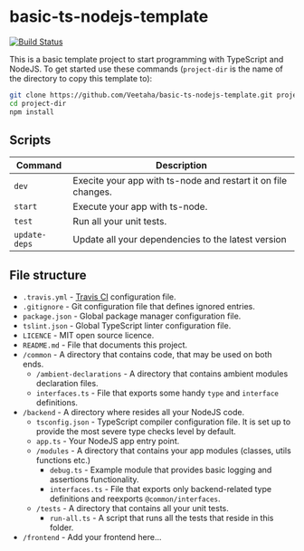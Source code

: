 # basic-ts-nodejs-template

[![Build Status](https://travis-ci.com/Veetaha/basic-ts-nodejs-template.svg?branch=master)](https://travis-ci.com/Veetaha/basic-ts-nodejs-template)

This is a basic template project to start programming with TypeScript and NodeJS.
To get started use these commands (`project-dir` is the name of the directory to copy this template to):

```bash
git clone https://github.com/Veetaha/basic-ts-nodejs-template.git project-dir
cd project-dir
npm install
```

## Scripts
|Command|Description|
|--|--|
|`dev`        | Execite your app with ts-node and restart it on file changes. |
|`start`      | Execute your app with ts-node.                                |
|`test`       | Run all your unit tests.                                      |
|`update-deps`| Update all your dependencies to the latest version            |


## File structure

* `.travis.yml` - [Travis CI](https://travis-ci.com/) configuration file.
* `.gitignore` - Git configuration file that defines ignored entries.
* `package.json` - Global package manager configuration file.
* `tslint.json` - Global TypeScript linter configuration file.
* `LICENCE` - MIT open source licence.
* `README.md` - File that documents this project.
* `/common` - A directory that contains code, that may be used on both ends.
    * `/ambient-declarations` - A directory that contains ambient modules declaration files.
    * `interfaces.ts` - File that exports some handy `type` and `interface` definitions.
* `/backend` - A directory where resides all your NodeJS code.
    * `tsconfig.json` - TypeScript compiler configuration file. It is set up to provide the most severe type checks level by default.
    * `app.ts` - Your NodeJS app entry point.
    * `/modules` - A directory that contains your app modules (classes, utils functions etc.)
        * `debug.ts` - Example module that provides basic logging and assertions functionality.
        * `interfaces.ts` - File that exports only backend-related type definitions and reexports `@common/interfaces`.
    * `/tests` - A directory that contains all your unit tests.
        * `run-all.ts` - A script that runs all the tests that reside in this folder.
* `/frontend` - Add your frontend here...

